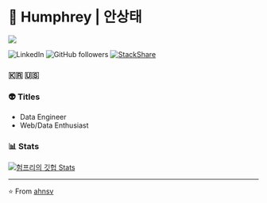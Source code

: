 # 🐻 Humphrey | 안상태
<div>
<img src="https://media.giphy.com/media/IThjAlJnD9WNO/giphy.gif"></img>
<div>

![LinkedIn](https://img.shields.io/static/v1?label=LinkedIn&logo=linkedin&message=visit&style=social&link=https%3A%2F%2Fwww.linkedin.com%2Fin%2Fhumphrey-ahn%2F)
![GitHub followers](https://img.shields.io/github/followers/ahnsv?style=social)
[![StackShare](http://img.shields.io/badge/tech-stack-0690fa.svg?style=flat)](https://stackshare.io/ahnsv/my-stack)

### 🇰🇷 🇺🇸

### 👽 Titles
- Data Engineer
- Web/Data Enthusiast

### 📊 Stats
[![험프리의 깃헙 Stats](https://github-readme-stats.vercel.app/api?username=ahnsv&count_private=true&show_icons=true&theme=synthwave)](https://github.com/anuraghazra/github-readme-stats)

----
⭐️ From [ahnsv](https://github.com/ahnsv)
